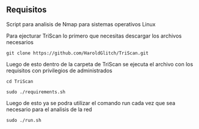 ## Requisitos
Script para analisis de Nmap para sistemas operativos Linux

Para ejecturar TriScan lo primero que necesitas descargar los archivos necesarios

```
git clone https://github.com/HaroldGlitch/TriScan.git
```

Luego de esto dentro de la carpeta de TriScan se ejecuta el archivo con los requisitos con privilegios de administrados

```
cd TriScan
```
```
sudo ./requirements.sh
```

Luego de esto ya se podra utilizar el comando run cada vez que sea necesario para el analisis de la red

```
sudo ./run.sh
```
